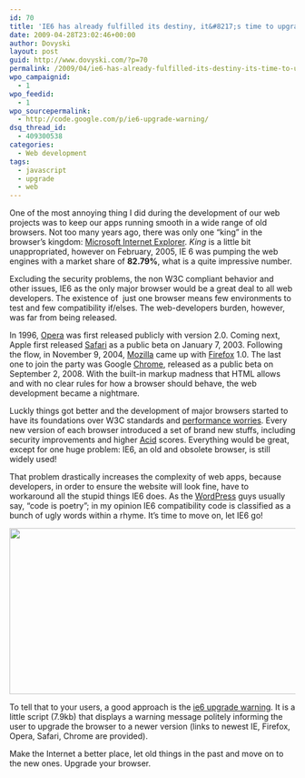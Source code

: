 ```yaml
---
id: 70
title: 'IE6 has already fulfilled its destiny, it&#8217;s time to upgrade!'
date: 2009-04-28T23:02:46+00:00
author: Dovyski
layout: post
guid: http://www.dovyski.com/?p=70
permalink: /2009/04/ie6-has-already-fulfilled-its-destiny-its-time-to-upgrade/
wpo_campaignid:
  - 1
wpo_feedid:
  - 1
wpo_sourcepermalink:
  - http://code.google.com/p/ie6-upgrade-warning/
dsq_thread_id:
  - 409300538
categories:
  - Web development
tags:
  - javascript
  - upgrade
  - web
---
```

One of the most annoying thing I did during the development of our web projects was to keep our apps running smooth in a wide range of old browsers. Not too many years ago, there was only one &#8220;king&#8221; in the browser&#8217;s kingdom: <a title="Internet Explorer" href="http://en.wikipedia.org/wiki/Internet_Explorer" target="_blank">Microsoft Internet Explorer</a>. _King_ is a little bit unappropriated, however on February, 2005, IE 6 was pumping the web engines with a market share of **82.79%**, what is a quite impressive number.

Excluding the security problems, the non W3C compliant behavior and other issues, IE6 as the only major browser would be a great deal to all web developers. The existence of  just one browser means few environments to test and few compatibility if/elses. The web-developers burden, however, was far from being released.

In 1996, <a title="Opera" href="http://en.wikipedia.org/wiki/Opera_(web_browser)" target="_blank">Opera</a> was first released publicly with version 2.0. Coming next, Apple first released <a title="Safari" href="http://en.wikipedia.org/wiki/Safari_(web_browser)" target="_blank">Safari</a> as a public beta on January 7, 2003. Following the flow, in November 9, 2004, <a title="Firefox" href="http://en.wikipedia.org/wiki/Firefox" target="_blank">Mozilla</a> came up with <a title="Firefox" href="http://en.wikipedia.org/wiki/Firefox" target="_blank">Firefox</a> 1.0. The last one to join the party was Google <a title="Chrome" href="http://en.wikipedia.org/wiki/Google_Chrome" target="_blank">Chrome</a>, released as a public beta on September 2, 2008. With the built-in markup madness that HTML allows and with no clear rules for how a browser should behave, the web development became a nightmare.

Luckly things got better and the development of major browsers started to have its foundations over W3C standards and <a href="http://www.tgdaily.com/content/view/37904/113/" target="_blank">performance worries</a>. Every new version of each browser introduced a set of brand new stuffs, including security improvements and higher <a title="Acid test" href="http://www.acidtests.org/" target="_blank">Acid</a> scores. Everything would be great, except for one huge problem: IE6, an old and obsolete browser, is still widely used!

That problem drastically increases the complexity of web apps, because developers, in order to ensure the website will look fine, have to workaround all the stupid things IE6 does. As the <a title="Wordpress" href="http://www.wordpress.org" target="_blank">WordPress</a> guys usually say, &#8220;code is poetry&#8221;; in my opinion IE6 compatibility code is classified as a bunch of ugly words within a rhyme. It&#8217;s time to move on, let IE6 go!

[<img class="aligncenter" title="IE6 upgrade warning" src="http://ie6-upgrade-warning.googlecode.com/svn/trunk/example.png" alt="" width="607" height="292" />](http://ie6-upgrade-warning.googlecode.com/svn/trunk/example.png)

To tell that to your users, a good approach is the <a href="http://code.google.com/p/ie6-upgrade-warning/" target="_blank">ie6 upgrade warning</a>. It is a little script (7.9kb) that displays a warning message politely informing the user to upgrade the browser to a newer version (links to newest IE, Firefox, Opera, Safari, Chrome are provided).

Make the Internet a better place, let old things in the past and move on to the new ones. Upgrade your browser.